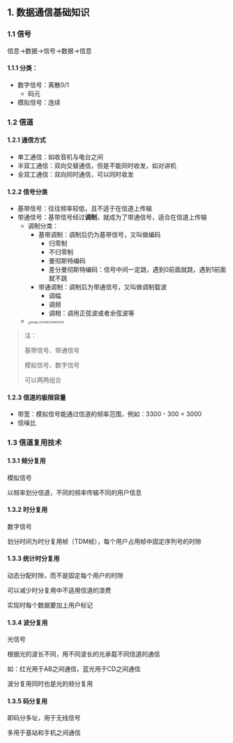 ## 1. 数据通信基础知识

### 1.1 信号

信息->数据->信号->数据->信息



#### 1.1.1 分类：

- 数字信号：离散0/1
  - 码元
- 模拟信号：连续



### 1.2 信道

#### 1.2.1 通信方式

- 单工通信：如收音机与电台之间
- 半双工通信：双向交替通信，但是不能同时收发，如对讲机
- 全双工通信：双向同时通信，可以同时收发



#### 1.2.2 信号分类

- 基带信号：往往频率较低，且不适于在信道上传输
- 带通信号：基带信号经过**调制**，就成为了带通信号，适合在信道上传输
  - 调制分类：
    - 基带调制：调制后仍为基带信号，又叫做编码
      - 归零制
      - 不归零制
      - 曼彻斯特编码
      - 差分曼彻斯特编码：信号中间一定跳，遇到0前面就跳，遇到1前面就不跳
    - 带通调制：调制后为带通信号，又叫做调制载波
      - 调幅
      - 调频
      - 调相：调用正弦波或者余弦波等
  - <img src="C:\Users\12505\AppData\Roaming\Typora\typora-user-images\image-20210803200855035.png" alt="image-20210803200855035" style="zoom: 40%;" /> 



> 注：
>
> 基带信号、带通信号
>
> 模拟信号、数字信号
>
> 可以两两组合



#### 1.2.3 信道的极限容量

- 带宽：模拟信号能通过信道的频率范围，例如：3300 - 300 = 3000
- 信噪比



### 1.3 信道复用技术

#### 1.3.1 频分复用

模拟信号



以频率划分信道，不同的频率传输不同的用户信息



#### 1.3.2 时分复用

数字信号



划分时间为时分复用帧（TDM帧），每个用户占用帧中固定序列号的时隙



#### 1.3.3 统计时分复用

动态分配时隙，而不是固定每个用户的时隙

可以减少时分复用中不适用信道的浪费



实现时每个数据要加上用户标记



#### 1.3.4 波分复用

光信号



根据光的波长不同，用不同波长的光承载不同信道的通信

如：红光用于AB之间通信，蓝光用于CD之间通信



波分复用同时也是光的频分复用



#### 1.3.5 码分复用

即码分多址，用于无线信号



多用于基站和手机之间通信

